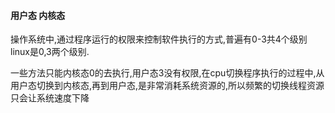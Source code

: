 #### 用户态 内核态
操作系统中,通过程序运行的权限来控制软件执行的方式,普遍有0-3共4个级别
linux是0,3两个级别.

一些方法只能内核态0的去执行,用户态3没有权限,在cpu切换程序执行的过程中,从用户态切换到内核态,再到用户态,是非常消耗系统资源的,所以频繁的切换线程资源只会让系统速度下降